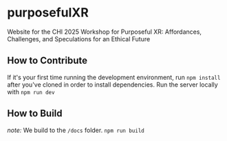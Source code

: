 # purposefulXR
Website for the CHI 2025 Workshop for Purposeful XR: Affordances, Challenges, and Speculations for an Ethical Future
## How to Contribute
If it's your first time running the development environment, run `npm install` after you've cloned in order to install dependencies.
Run the server locally with `npm run dev`
## How to Build
_note:_ We build to the `/docs` folder.
`npm run build`
